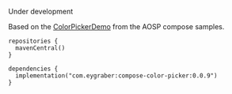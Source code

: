 Under development

Based on the [ColorPickerDemo](https://cs.android.com/androidx/platform/frameworks/support/+/androidx-main:compose/material/material/integration-tests/material-demos/src/main/java/androidx/compose/material/demos/ColorPickerDemo.kt) from the AOSP compose samples.

```
repositories {
  mavenCentral()
}

dependencies {
  implementation("com.eygraber:compose-color-picker:0.0.9")
}
```
